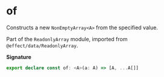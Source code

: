# of

Constructs a new `NonEmptyArray<A>` from the specified value.

Part of the `ReadonlyArray` module, imported from `@effect/data/ReadonlyArray`.

**Signature**

```ts
export declare const of: <A>(a: A) => [A, ...A[]]
```
